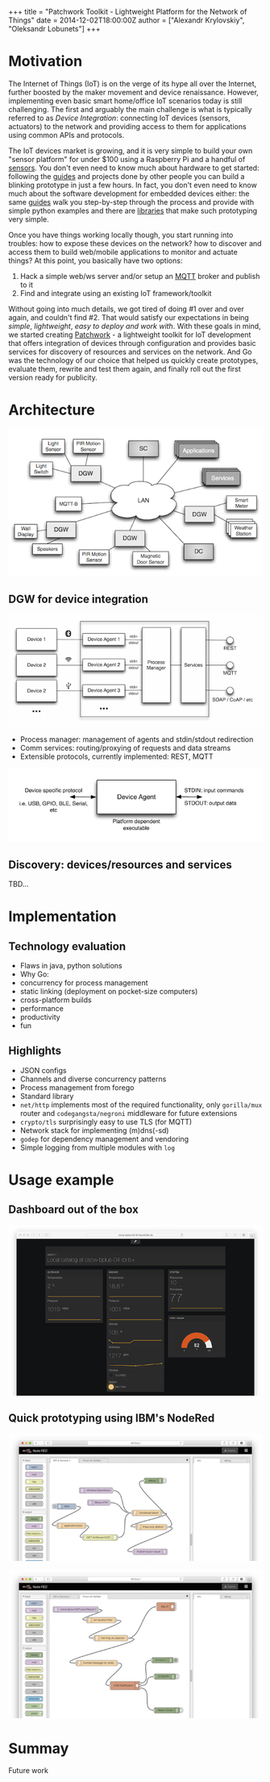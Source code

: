 +++
title = "Patchwork Toolkit - Lightweight Platform for the Network of Things"
date = 2014-12-02T18:00:00Z
author = ["Alexandr Krylovskiy", "Oleksandr Lobunets"]
+++


# Motivation
<!--
*  Device integration: access to hardware resources via over the network (e.g., smart home/office scenarios)
*  Applications: discovery and communication with devices/resources
*  Patchwork toolkit: integration through configuration
*  Basic principles: KISS, DRY
-->
The Internet of Things (IoT) is on the verge of its hype all over the Internet, further boosted by the maker movement and device renaissance. However, implementing even basic smart home/office IoT scenarios today is still challenging. The first and arguably the main challenge is what is typically referred to as *Device Integration*: connecting IoT devices (sensors, actuators) to the network and providing access to them for applications using common APIs and protocols.

The IoT devices market is growing, and it is very simple to build your own "sensor platform" for under $100 using a Raspberry Pi and a handful of [sensors](http://www.adafruit.com/categories/35). You don't even need to know much about hardware to get started: following the [guides](https://learn.adafruit.com/category/raspberry-pi) and projects done by other people you can build a blinking prototype in just a few hours. In fact, you don't even need to know much about the software development for embedded devices either: the same [guides](https://learn.adafruit.com/category/raspberry-pi) walk you step-by-step through the process and provide with simple python examples and there are [libraries](https://github.com/adafruit/Adafruit-Raspberry-Pi-Python-Code) that make such prototyping very simple.

Once you have things working locally though, you start running into troubles: how to expose these devices on the network? how to discover and access them to build web/mobile applications to monitor and actuate things? At this point, you basically have two options:

1. Hack a simple web/ws server and/or setup an [MQTT](http://mqtt.org) broker and publish to it
2. Find and integrate using an existing IoT framework/toolkit

Without going into much details, we got tired of doing #1 over and over again, and couldn't find #2. That would satisfy our expectations in being *simple*, *lightweight*, *easy to deploy and work with*. With these goals in mind, we started creating [Patchwork](http://patchwork-toolkit.github.io/) - a lightweight toolkit for IoT development that offers integration of devices through configuration and provides basic services for discovery of resources and services on the network. And Go was the technology of our choice that helped us quickly create prototypes, evaluate them, rewrite and test them again, and finally roll out the first version ready for publicity.


# Architecture

![Patchwork General Architecture](images/pw-overview.png)

## DGW for device integration

![Device Gateway Overview](images/pw-dgw.png)

 * Process manager: management of agents and stdin/stdout redirection
 * Comm services: routing/proxying of requests and data streams
 * Extensible protocols, currently implemented: REST, MQTT

![Device Gateway Agent](images/pw-agent.png)
 
## Discovery: devices/resources and services

TBD...

# Implementation

## Technology evaluation

 * Flaws in java, python solutions
 * Why Go:
  * concurrency for process management
  * static linking (deployment on pocket-size computers)
  * cross-platform builds
  * performance
  * productivity
 * fun


## Highlights
* JSON configs
* Channels and diverse concurrency patterns
* Process management from forego
* Standard library
 * `net/http` implements most of the required functionality, only `gorilla/mux` router and `codegangsta/negroni` middleware for future extensions
 * `crypto/tls` surprisingly easy to use TLS (for MQTT)
 * Network stack for implementing (m)dns(-sd)
* `godep` for dependency management and vendoring
* Simple logging from multiple modules with `log`



# Usage example

## Dashboard out of the box

![Build-in Freeboard](images/pw-dashboard.png)

## Quick prototyping using IBM's NodeRed

![Data fusion using Device Gateway's API](images/pw-nodered-1.png)

![Audio and visual notifications](images/pw-nodered-2.png)


# Summay

Future work